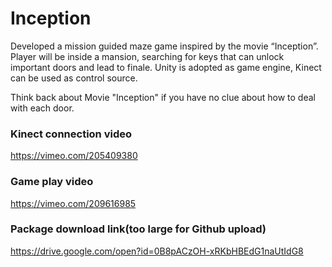 # Inception

Developed a mission guided maze game inspired by the movie “Inception”. Player will be inside a mansion, searching for keys that can unlock important doors and lead to finale. Unity is adopted as game engine, Kinect can be used as control source.

Think back about Movie "Inception" if you have no clue about how to deal with each door. 

### Kinect connection video
https://vimeo.com/205409380

### Game play video
https://vimeo.com/209616985

### Package download link(too large for Github upload)
https://drive.google.com/open?id=0B8pACzOH-xRKbHBEdG1naUtIdG8

